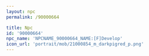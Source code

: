 ```yaml
---
layout: npc
permalink: /90000664

title: Npc
id: '90000664'
npc_name: 'NPCNAME_90000664_NAME:[F]Develop'
icon_url: 'portrait/mob/21000854_m_darkpigred_p.png'
---
```

